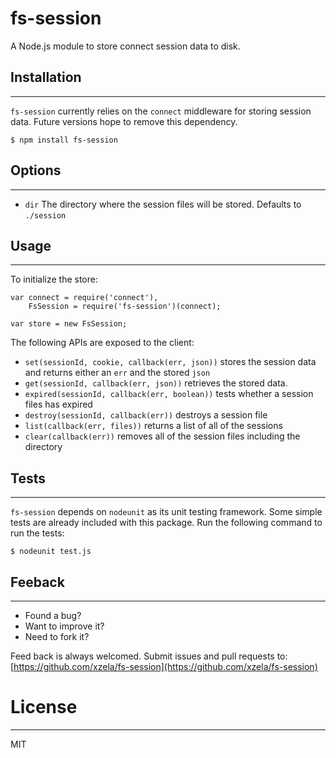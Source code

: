 fs-session
==========

A Node.js module to store connect session data to disk.


## Installation
---

`fs-session` currently relies on the `connect` middleware for storing session data. Future versions hope to remove this dependency.


```
$ npm install fs-session
```  

## Options
---
* `dir` The directory where the session files will be stored. Defaults to `./session`

## Usage
---
To initialize the store:

```
var connect = require('connect'),
	FsSession = require('fs-session')(connect);

var store = new FsSession;

```

The following APIs are exposed to the client:

* `set(sessionId, cookie, callback(err, json))` stores the session data and returns either an `err` and the stored `json` 
* `get(sessionId, callback(err, json))` retrieves the stored data.
* `expired(sessionId, callback(err, boolean))` tests whether a session files has expired
* `destroy(sessionId, callback(err))` destroys a session file
* `list(callback(err, files))` returns a list of all of the sessions
* `clear(callback(err))` removes all of the session files including the directory

## Tests
---
`fs-session` depends on `nodeunit` as its unit testing framework. Some simple tests are already included with this package. Run the following command to run the tests:

```
$ nodeunit test.js
```


## Feeback
---
* Found a bug? 
* Want to improve it? 
* Need to fork it?

Feed back is always welcomed. Submit issues and pull requests to: [https://github.com/xzela/fs-session](https://github.com/xzela/fs-session)

# License
---
MIT

